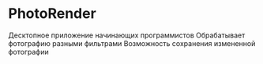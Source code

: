 # PhotoRender
Десктопное приложение начинающих программистов
Обрабатывает фотографию разными фильтрами
Возможность сохранения измененной фотографии
